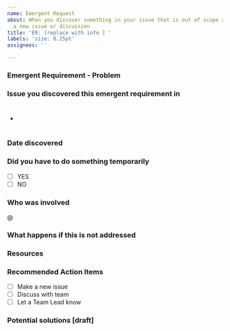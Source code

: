 ```yaml
---
name: Emergent Request
about: When you discover something in your issue that is out of scope and it needs
  a new issue or discussion
title: 'ER: [replace with info ] '
labels: 'size: 0.25pt'
assignees: ''

---
```


### Emergent Requirement - Problem


### Issue you discovered this emergent requirement in
- #

### Date discovered 


### Did you have to do something temporarily
- [ ] YES
- [ ] NO

### Who was involved
@

### What happens if this is not addressed


### Resources


### Recommended Action Items
- [ ] Make a new issue
- [ ] Discuss with team
- [ ] Let a Team Lead know

### Potential solutions [draft]
